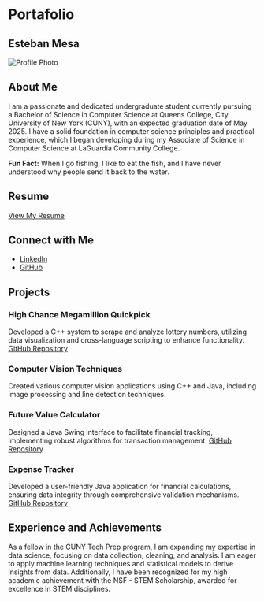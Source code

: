 # Portafolio

## Esteban Mesa

![Profile Photo](https://drive.google.com/uc?export=view&id=1U466q-hCTPjiEZyanisYRuLuP4FyfaV1)


## About Me

I am a passionate and dedicated undergraduate student currently pursuing a Bachelor of Science in Computer Science at Queens College, City University of New York (CUNY), with an expected graduation date of May 2025. I have a solid foundation in computer science principles and practical experience, which I began developing during my Associate of Science in Computer Science at LaGuardia Community College.

**Fun Fact:** When I go fishing, I like to eat the fish, and I have never understood why people send it back to the water.

## Resume

[View My Resume](https://docs.google.com/document/d/1A8F84YFZklOty5wMjs65NkUI8stdaelWAnTWn-zfL7k/edit)

## Connect with Me

- [LinkedIn](https://www.linkedin.com/in/estebanmqc)
- [GitHub](https://github.com/Mesa112)

## Projects

### High Chance Megamillion Quickpick
Developed a C++ system to scrape and analyze lottery numbers, utilizing data visualization and cross-language scripting to enhance functionality.
[GitHub Repository](https://github.com/Mesa112/College/tree/main/MegaMillions%20Program)

### Computer Vision Techniques
Created various computer vision applications using C++ and Java, including image processing and line detection techniques.

### Future Value Calculator
Designed a Java Swing interface to facilitate financial tracking, implementing robust algorithms for transaction management.
[GitHub Repository](https://github.com/Mesa112/College/tree/2c3bfb4cd00a61f9915885e58930b858e10fd41a/FutureValueCalculator)

### Expense Tracker
Developed a user-friendly Java application for financial calculations, ensuring data integrity through comprehensive validation mechanisms.
[GitHub Repository](https://github.com/Mesa112/College/tree/2c3bfb4cd00a61f9915885e58930b858e10fd41a/Expense_Tracker)

## Experience and Achievements

As a fellow in the CUNY Tech Prep program, I am expanding my expertise in data science, focusing on data collection, cleaning, and analysis. I am eager to apply machine learning techniques and statistical models to derive insights from data. Additionally, I have been recognized for my high academic achievement with the NSF - STEM Scholarship, awarded for excellence in STEM disciplines.
